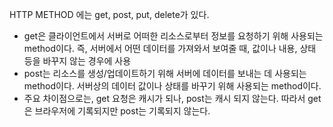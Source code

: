 HTTP METHOD 에는 get, post, put, delete가 있다.
- get은 클라이언트에서 서버로 어떠한 리소스로부터 정보를 요청하기 위해 사용되는 method이다. 즉, 서버에서 어떤 데이터를 가져와서 보여줄 때, 값이나 내용, 상태 등을 바꾸지 않는 경우에 사용
- post는 리소스를 생성/업데이트하기 위해 서버에 데이터를 보내는 데 사용되는 method이다. 서버상의 데이터 값이나 상태를 바꾸기 위해 사용되는 method이다.
- 주요 차이점으로는, get 요청은 캐시가 되나, post는 캐시 되지 않는다. 따라서 get은 브라우저에 기록되지만 post는 기록되지 않는다.

